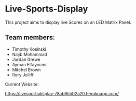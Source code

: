 # Live-Sports-Display
This project aims to display live Scores on an LED Matrix Panel.

## Team members:

- Timothy Kosinski 
- Najib Mohammad
- Jordan Grewe
- Ayman Elfayoumi
- Mitchel Brown
- Rory Jolliff

Current Website: 

https://livesportsdisplay-78ab65502a20.herokuapp.com/

